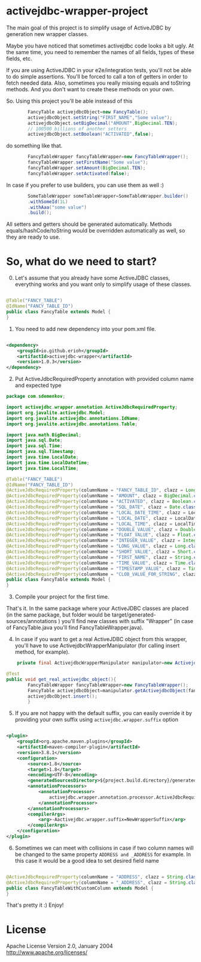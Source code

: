 # activejdbc-wrapper-project

The main goal of this project is to simplify usage of ActiveJDBC by generation new wrapper classes.

Maybe you have noticed that sometimes activejdbc code looks a bit ugly. At the same time, you need to remember the names
of all fields, types of these fields, etc.

If you are using ActiveJDBC in your e2e/integration tests, you'll not be able to do simple assertions. You'll be forced
to call a ton of getters in order to fetch needed data. Also, sometimes you really missing equals and toString methods.
And you don't want to create these methods on your own.

So. Using this project you'll be able insteasd of this

```java
        FancyTable activejdbcObject=new FancyTable();
        activejdbcObject.setString("FIRST_NAME","Some value");
        activejdbcObject.setBigDecimal("AMOUNT",BigDecimal.TEN);
        // 100500 billions of another setters
        activejdbcObject.setBoolean("ACTIVATED",false);
```

do something like that.

```java
        FancyTableWrapper fancyTableWrapper=new FancyTableWrapper();
        fancyTableWrapper.setFirstName("Some value");
        fancyTableWrapper.setAmount(BigDecimal.TEN);
        fancyTableWrapper.setActivated(false);
```

In case if you prefer to use builders, you can use them as well :)

```java
        SomeTableWrapper someTableWrapper=SomeTableWrapper.builder()
        .withSomeId(1L)
        .withAaa("some value")
        .build();
```

All setters and getters should be generated automatically. Methods equals/hashCode/toString would be overridden
automatically as well, so they are ready to use.

# So, what do we need to start?

0. Let's assume that you already have some ActiveJDBC classes, everything works and you want only to simplify usage of
   these classes.

```java

@Table("FANCY_TABLE")
@IdName("FANCY_TABLE_ID")
public class FancyTable extends Model {
}
```

1. You need to add new dependency into your pom.xml file.

```xml

<dependency>
    <groupId>io.github.erioh</groupId>
    <artifactId>activejdbc-wrapper</artifactId>
    <version>1.0.3</version>
</dependency>
```

2. Put ActiveJdbcRequiredProperty annotation with provided column name and expected type

```java
package com.sdemenkov;

import activejdbc.wrapper.annotation.ActiveJdbcRequiredProperty;
import org.javalite.activejdbc.Model;
import org.javalite.activejdbc.annotations.IdName;
import org.javalite.activejdbc.annotations.Table;

import java.math.BigDecimal;
import java.sql.Date;
import java.sql.Time;
import java.sql.Timestamp;
import java.time.LocalDate;
import java.time.LocalDateTime;
import java.time.LocalTime;

@Table("FANCY_TABLE")
@IdName("FANCY_TABLE_ID")
@ActiveJdbcRequiredProperty(columnName = "FANCY_TABLE_ID", clazz = Long.class)
@ActiveJdbcRequiredProperty(columnName = "AMOUNT", clazz = BigDecimal.class)
@ActiveJdbcRequiredProperty(columnName = "ACTIVATED", clazz = Boolean.class)
@ActiveJdbcRequiredProperty(columnName = "SQL_DATE", clazz = Date.class)
@ActiveJdbcRequiredProperty(columnName = "LOCAL_DATE_TIME", clazz = LocalDateTime.class)
@ActiveJdbcRequiredProperty(columnName = "LOCAL_DATE", clazz = LocalDate.class)
@ActiveJdbcRequiredProperty(columnName = "LOCAL_TIME", clazz = LocalTime.class)
@ActiveJdbcRequiredProperty(columnName = "DOUBLE_VALUE", clazz = Double.class)
@ActiveJdbcRequiredProperty(columnName = "FLOAT_VALUE", clazz = Float.class)
@ActiveJdbcRequiredProperty(columnName = "INTEGER_VALUE", clazz = Integer.class)
@ActiveJdbcRequiredProperty(columnName = "LONG_VALUE", clazz = Long.class)
@ActiveJdbcRequiredProperty(columnName = "SHORT_VALUE", clazz = Short.class)
@ActiveJdbcRequiredProperty(columnName = "FIRST_NAME", clazz = String.class)
@ActiveJdbcRequiredProperty(columnName = "TIME_VALUE", clazz = Time.class)
@ActiveJdbcRequiredProperty(columnName = "TIMESTAMP_VALUE", clazz = Timestamp.class)
@ActiveJdbcRequiredProperty(columnName = "CLOB_VALUE_FOR_STRING", clazz = String.class)
public class FancyTable extends Model {
}
```

3. Compile your project for the first time.

That's it. In the same package where your ActiveJDBC classes are placed (in the same package, but folder would be
target/generated-sources/annotations ) you'll find new classes with suffix "Wrapper" (in case of FancyTable.java you'll
find FancyTableWrapper.java).

4. In case if you want to get a real ActiveJDBC object from this wrapper, you'll have to use
   ActivejdbcWrapperManipulator (for calling insert method, for example).

```java
    private final ActivejdbcWrapperManipulator manipulator=new ActivejdbcWrapperManipulator();

@Test
public void get_real_activejdbc_object(){
        FancyTableWrapper fancyTableWrapper=new FancyTableWrapper();
        FancyTable activejdbcObject=manipulator.getActivejdbcObject(fancyTableWrapper);
        activejdbcObject.insert();
        }
```

5. If you are not happy with the default suffix, you can easily override it by providing your own suffix
   using `activejdbc.wrapper.suffix` option

```xml

<plugin>
    <groupId>org.apache.maven.plugins</groupId>
    <artifactId>maven-compiler-plugin</artifactId>
    <version>3.8.1</version>
    <configuration>
        <source>1.8</source>
        <target>1.8</target>
        <encoding>UTF-8</encoding>
        <generatedSourcesDirectory>${project.build.directory}/generated-sources/annotations</generatedSourcesDirectory>
        <annotationProcessors>
            <annotationProcessor>
                activejdbc.wrapper.annotation.processor.ActiveJdbcRequiredPropertyProcessor
            </annotationProcessor>
        </annotationProcessors>
        <compilerArgs>
            <arg>-Aactivejdbc.wrapper.suffix=NewWrapperSuffix</arg>
        </compilerArgs>
    </configuration>
</plugin>
```

6. Sometimes we can meet with collisions in case if two column names will be changed to the same
   property `ADDRESS and _ADDRESS` for example. In this case it would be a good idea to set desired field name

```java

@ActiveJdbcRequiredProperty(columnName = "ADDRESS", clazz = String.class)
@ActiveJdbcRequiredProperty(columnName = "_ADDRESS", clazz = String.class, desiredFieldName = "anotherAddress")
public class FancyTableWithCustomColumn extends Model {
}
```

That's pretty it :)
Enjoy!

# License

Apache License Version 2.0, January 2004
http://www.apache.org/licenses/
